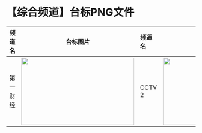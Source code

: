 # 【综合频道】台标PNG文件
|频道名|台标图片|频道名|台标图片|
|:---|:---:|:---|:---:|
|第一财经|<img src="https://raw.githubusercontent.com/lqky/iptv/logo/master/img/yicai.png" width="300" height="180">|CCTV 2|<img src="https://raw.githubusercontent.com/lqky/iptv/logo/master/img/CCTV2.png" width="300" height="180">|